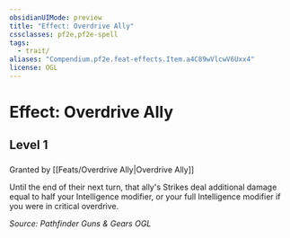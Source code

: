 ```yaml
---
obsidianUIMode: preview
title: "Effect: Overdrive Ally"
cssclasses: pf2e,pf2e-spell
tags:
  - trait/
aliases: "Compendium.pf2e.feat-effects.Item.a4C89wVlcwV6Uxx4"
license: OGL
---
```

# Effect: Overdrive Ally
## Level 1
### 






Granted by [[Feats/Overdrive Ally|Overdrive Ally]]

Until the end of their next turn, that ally's Strikes deal additional damage equal to half your Intelligence modifier, or your full Intelligence modifier if you were in critical overdrive.

*Source: Pathfinder Guns & Gears*
*OGL*